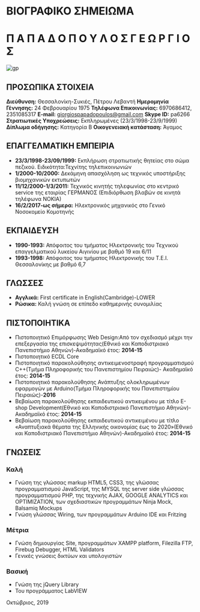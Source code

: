 # ΒΙΟΓΡΑΦΙΚΟ ΣΗΜΕΙΩΜΑ 

# Π Α Π Α Δ Ο Π Ο Υ Λ Ο Σ  Γ Ε Ω Ρ Γ Ι Ο Σ

![gp](https://user-images.githubusercontent.com/56335454/66704690-2d3d2480-ed27-11e9-938d-ea7534b26882.png)

## ΠΡΟΣΩΠΙΚΑ ΣΤΟΙΧΕΙΑ 
 **Διεύθυνση:** Θεσσαλονίκη-Συκιές, Πέτρου Λεβαντή
 **Ημερομηνία Γέννησης:**      24 Φεβρουαρίου 1975
 **Τηλέφωνα Επικοινωνίας:**	6970686412, 2351085317
 **E-mail:**	        giorgiospapadopoulos@gmail.com
 **Skype ID:**                pa6266
 **Στρατιωτικές Υποχρεώσεις:** Εκπληρωμένες (23/3/1998-23/9/1999)
 **Δίπλωμα οδήγησης:**                 Κατηγορία Β
 **Οικογενειακή κατάσταση:** Άγαμος
## ΕΠΑΓΓΕΛΜΑΤΙΚΗ ΕΜΠΕΙΡΙΑ 
*	**23/3/1998-23/09/1999:** Εκπλήρωση στρατιωτικής θητείας στο σώμα πεζικού. Ειδικότητα:Τεχνίτης τηλεπικοινωνιών 
*	**1/2000-10/2000:** Δεκάμηνη απασχόληση ως τεχνικός υποστήριξης βιομηχανικών        εκτυπωτών
* **11/12/2000-1/3/2011:** Τεχνικός κινητής τηλεφωνίας στο κεντρικό service της εταιρίας ΓΕΡΜΑΝΟΣ (Επιδιόρθωση βλαβών σε κινητά τηλέφωνα ΝΟΚΙΑ)
* **16/2/2017-ως σήμερα:** Ηλεκτρονικός μηχανικός στο Γενικό Νοσοκομείο Κομοτηνής

## ΕΚΠΑΙΔΕΥΣΗ

*	**1990-1993:** Απόφοιτος του τμήματος Ηλεκτρονικής του Τεχνικού επαγγελματικού λυκείου Αιγινίου με βαθμό 19 και 6/11
*	**1993-1998:** Απόφοιτος του τμήματος Ηλεκτρονικής του Τ.Ε.Ι. Θεσσαλονίκης με βαθμό 6,7 	

## ΓΛΩΣΣΕΣ

*	**Αγγλικά:** First certificate in English(Cambridge)-LOWER
*	**Ρώσικα:** Καλή γνώση σε επίπεδο καθημερινής  συνομιλίας

## ΠΙΣΤΟΠΟΙΗΤΙΚΑ

*	Πιστοποιητικό Επιμόρφωσης Web Design:Aπό τον σχεδιασμό μέχρι την επεξεργασία της επισκεψιμότητας(Εθνικό και Καποδιστριακό Πανεπιστήμιο Αθηνών)-Ακαδημαϊκό έτος: **2014-15**
*	Πιστοποιητικό ECDL Core 
*	Πιστοποιητικό παρακολούθησης αντικειμενοστραφή προγραμματισμού C++(Τμήμα Πληροφορικής του Πανεπιστημίου Πειραιώς)- Ακαδημαϊκό έτος: **2014-15**
*	Πιστοποιητικό παρακολούθησης Ανάπτυξης ολοκληρωμένων εφαρμογών με Arduino(Τμήμα Πληροφορικής του Πανεπιστημίου Πειραιώς)-**2016**
*	Βεβαίωση παρακολούθησης  εκπαιδευτικού αντικειμένου με τίτλο E-shop Development(Εθνικό και Καποδιστριακό Πανεπιστήμιο Αθηνών)- Ακαδημαϊκό έτος: **2014-15**
*	Βεβαίωση παρακολούθησης  εκπαιδευτικού αντικειμένου με τίτλο «Αναπτυξιακά θέματα της Ελληνικής οικονομίας έως το 2020»(Εθνικό και Καποδιστριακό Πανεπιστήμιο Αθηνών)-Ακαδημαϊκό έτος: **2014-15**

## ΓΝΩΣΕΙΣ
### Καλή
* Γνώση της γλώσσας  markup HTML5, CSS3, της γλώσσας προγραμματισμού JavaScript,  της MYSQL της server side γλώσσας προγραμματισμού PHP, της τεχνικής AJAX,  GOOGLE ANALYTICS και OPTIMIZATION, των σχεδιαστικών προγραμμάτων  Ninja Mock, Balsamiq Mockups
* Γνώση γλώσσας Wiring,  των προγραμμάτων  Arduino IDE και Fritzing
### Μέτρια
* Γνώση δημιουργίας Site, προγραμμάτων XAMPP platform,  Filezilla FTP, Firebug Debugger, HTML Validators
*	Γενικές γνώσεις δικτύων και υπολογιστών
### Βασική
*	Γνώση της jQuery Library
*	Του προγράμματος LabVIEW

Οκτώβριος, 2019




